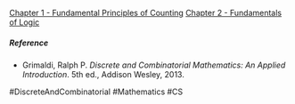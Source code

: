 [Chapter 1 - Fundamental Principles of Counting](Fundamental%20Principles%20of%20Counting.md)
[Chapter 2 - Fundamentals of Logic](Fundamentals%20of%20Logic)

##### Reference
- Grimaldi, Ralph P. _Discrete and Combinatorial Mathematics: An Applied Introduction_. 5th ed., Addison Wesley, 2013.

#DiscreteAndCombinatorial #Mathematics #CS 